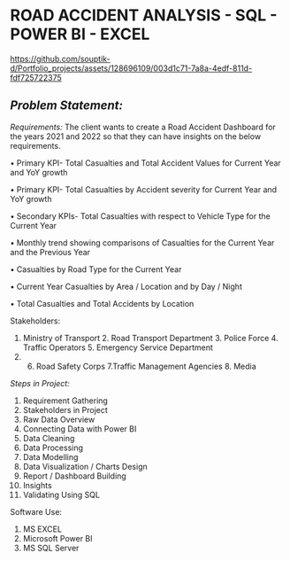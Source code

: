 # ROAD ACCIDENT ANALYSIS - SQL - POWER BI - EXCEL




https://github.com/souptik-d/Portfolio_projects/assets/128696109/003d1c71-7a8a-4edf-811d-fdf725722375



## *Problem Statement:*
*Requirements:*
The client wants to create a Road Accident Dashboard for the years 2021 and 2022 so that they can have insights on the below requirements.

•	Primary KPI- Total Casualties and Total Accident Values for Current Year and YoY growth

•	Primary KPI- Total Casualties by Accident severity for Current Year and YoY growth

•	Secondary KPIs- Total Casualties with respect to Vehicle Type for the Current Year

•	Monthly trend showing comparisons of Casualties for the Current Year and the Previous Year

•	Casualties by Road Type for the Current Year

•	Current Year Casualties by Area / Location and by Day / Night

•	Total Casualties and Total Accidents by Location


Stakeholders:
1. Ministry of Transport  2. Road Transport Department  3. Police Force 4. Traffic Operators    5. Emergency Service Department
2. 6. Road Safety Corps   7.Traffic Management Agencies  8. Media

  
*Steps in Project:*
1.  Requirement Gathering
2.	Stakeholders in Project
3.	Raw Data Overview
4.	Connecting Data with Power BI
5.	Data Cleaning
6.	Data Processing
7.	Data Modelling
8.	Data Visualization / Charts Design
9.	Report / Dashboard Building
10.	Insights
11.	Validating Using SQL

Software Use:
1.	MS EXCEL
2.	Microsoft Power BI
3.	MS SQL Server
